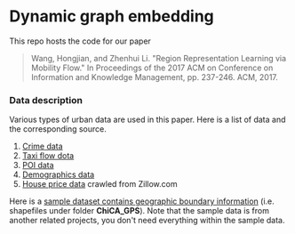 # Dynamic graph embedding

This repo hosts the code for our paper

> Wang, Hongjian, and Zhenhui Li. "Region Representation Learning via Mobility Flow." In Proceedings of the 2017 ACM on Conference on Information and Knowledge Management, pp. 237-246. ACM, 2017.


### Data description
Various types of urban data are used in this paper. Here is a list of data and the corresponding source.

1. [Crime data](https://data.cityofchicago.org/Public-Safety/Crimes-2001-to-present-Dashboard/5cd6-ry5g)
2. [Taxi flow dota](https://data.cityofchicago.org/Transportation/Taxi-Trips-Dashboard/spcw-brbq)
3. [POI data](https://app.box.com/s/zayu02wt83hyc11mjsr8xu2w02cgscpx)
4. [Demographics data](https://www.census.gov/data/datasets/2010/dec/demographic-profile-with-geos.html)
5. [House price data](https://app.box.com/s/kzbnk82yt2083nhp409vvr6fi1ws4wbh) crawled from Zillow.com

Here is a [sample dataset contains geographic boundary information](https://www.dropbox.com/s/i37kw587jqnhk9z/chicago-crime-sample-data.tar.gz?dl=0) (i.e. shapefiles under folder **ChiCA_GPS**). Note that the sample data is from another related projects, you don't need everything within the sample data.

